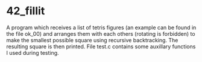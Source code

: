 # 42_fillit

A program which receives a list of tetris figures (an example can be found in the file ok_00) and arranges them with each others (rotating is forbidden) to make the smallest possible square using recursive backtracking. The resulting square is then printed.
File test.c contains some auxillary functions I used during testing.
